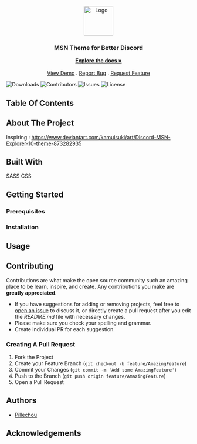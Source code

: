 <br/>
<p align="center">
  <a href="https://github.com/Pillechou/MSN_THEME_bd">
    <img src="https://www.weblife.fr/wp-content/uploads/2012/03/windows-live-messenger-logo.jpg" alt="Logo" width="80" height="80">
  </a>

  <h3 align="center">MSN Theme for Better Discord</h3>

  <p align="center">
    <a href="https://github.com/Pillechou/MSN_THEME_bd"><strong>Explore the docs »</strong></a>
    <br/>
    <br/>
    <a href="https://github.com/Pillechou/MSN_THEME_bd">View Demo</a>
    .
    <a href="https://github.com/Pillechou/MSN_THEME_bd/issues">Report Bug</a>
    .
    <a href="https://github.com/Pillechou/MSN_THEME_bd/issues">Request Feature</a>
  </p>
</p>

![Downloads](https://img.shields.io/github/downloads/Pillechou/MSN_THEME_bd/total) ![Contributors](https://img.shields.io/github/contributors/Pillechou/MSN_THEME_bd?color=dark-green) ![Issues](https://img.shields.io/github/issues/Pillechou/MSN_THEME_bd) ![License](https://img.shields.io/github/license/Pillechou/MSN_THEME_bd) 

## Table Of Contents


## About The Project

Inspiring : https://www.deviantart.com/kamuisuki/art/Discord-MSN-Explorer-10-theme-873282935



## Built With

SASS
CSS


## Getting Started



### Prerequisites



### Installation



## Usage



## Contributing

Contributions are what make the open source community such an amazing place to be learn, inspire, and create. Any contributions you make are **greatly appreciated**.
* If you have suggestions for adding or removing projects, feel free to [open an issue](https://github.com/Pillechou/MSN_THEME_bd/issues/new) to discuss it, or directly create a pull request after you edit the *README.md* file with necessary changes.
* Please make sure you check your spelling and grammar.
* Create individual PR for each suggestion.


### Creating A Pull Request

1. Fork the Project
2. Create your Feature Branch (`git checkout -b feature/AmazingFeature`)
3. Commit your Changes (`git commit -m 'Add some AmazingFeature'`)
4. Push to the Branch (`git push origin feature/AmazingFeature`)
5. Open a Pull Request



## Authors

* [Pillechou](https://github.com/Pillechou/) 

## Acknowledgements


